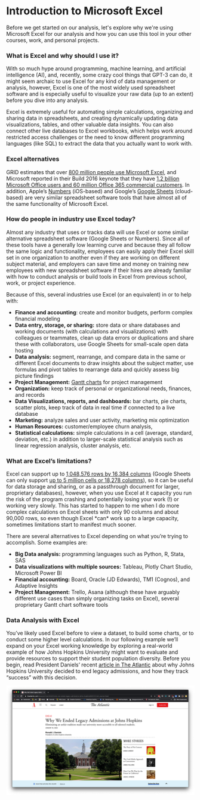 # Introduction to Microsoft Excel

Before we get started on our analysis, let's explore why we're using Microsoft Excel for our analysis and how you can use this tool in your other courses, work, and personal projects.

### **What is Excel and why should I use it?**

With so much hype around programming, machine learning, and artificial intelligence \(AI\), and, recently, some crazy cool things that GPT-3 can do, it might seem archaic to use Excel for any kind of data management or analysis, however, Excel is one of the most widely used spreadsheet software and is especially useful to visualize your raw data \(up to an extent\) before you dive into any analysis.

Excel is extremely useful for automating simple calculations, organizing and sharing data in spreadsheets, and creating dynamically updating data visualizations, tables, and other valuable data insights. You can also connect other live databases to Excel workbooks, which helps work around restricted access challenges or the need to know different programming languages \(like SQL\) to extract the data that you actually want to work with.

### Excel alternatives

GRID estimates that over [800 million people use Microsoft Excel](https://medium.com/grid-spreadsheets-run-the-world/excel-vs-google-sheets-usage-nature-and-numbers-9dfa5d1cadbd), and Microsoft reported in their Build 2016 keynote that they have [1.2 billion Microsoft Office users and 60 million Office 365 commercial customers](https://www.windowscentral.com/there-are-now-12-billion-office-users-60-million-office-365-commercial-customers). In addition, Apple’s [Numbers](https://www.apple.com/numbers/) \(iOS-based\) and Google’s [Google Sheets](https://www.google.com/sheets/about/) \(cloud-based\) are very similar spreadsheet software tools that have almost all of the same functionality of Microsoft Excel. 

### How do people in industry use Excel today?

Almost any industry that uses or tracks data will use Excel or some similar alternative spreadsheet software \(Google Sheets or Numbers\). Since all of these tools have a generally low learning curve and because they all follow the same logic and functionality, employees can easily apply their Excel skill set in one organization to another even if they are working on different subject material, and employers can save time and money on training new employees with new spreadsheet software if their hires are already familiar with how to conduct analysis or build tools in Excel from previous school, work, or project experience. 

Because of this, several industries use Excel \(or an equivalent\) in or to help with:

* **Finance and accounting**: create and monitor budgets, perform complex financial modeling
* **Data entry, storage, or sharing:** store data or share databases and working documents \(with calculations and visualizations\) with colleagues or teammates, clean up data errors or duplications and share these with collaborators, use Google Sheets for small-scale open data hosting 
* **Data analysis:** segment, rearrange, and compare data in the same or different Excel documents to draw insights about the subject matter, use formulas and pivot tables to rearrange data and quickly assess big picture findings
* **Project Management:** [Gantt charts](https://www.gantt.com/) for project management
* **Organization:** keep track of personal or organizational needs, finances, and records
* **Data Visualizations, reports, and dashboards:** bar charts, pie charts, scatter plots, keep track of data in real time if connected to a live database
* **Marketing:** analyze sales and user activity, marketing mix optimization
* **Human Resources:** customer/employee churn analysis, 
* **Statistical calculations:** simple calculations in a cell \(average, standard, deviation, etc.\) in addition to larger-scale statistical analysis such as linear regression analysis, cluster analysis, etc.

### What are Excel’s limitations?

Excel can support up to [1,048,576 rows by 16,384 columns](https://support.microsoft.com/en-us/office/excel-specifications-and-limits-1672b34d-7043-467e-8e27-269d656771c3) \(Google Sheets can only support [up to 5 million cells or 18,278 columns](https://support.google.com/drive/answer/37603)\), so it can be useful for data storage and sharing, or as a passthrough document for larger, proprietary databases\), however, when you use Excel at it capacity you run the risk of the program crashing and potentially losing your work \(!\) or working very slowly. This has started to happen to me when I do more complex calculations on Excel sheets with only 90 columns and about 90,000 rows, so even though Excel \*can\* work up to a large capacity, sometimes limitations start to manifest much sooner. 

There are several alternatives to Excel depending on what you’re trying to accomplish. Some examples are: 

* **Big Data analysis:** programming languages such as Python, R, Stata, SAS
* **Data visualizations with multiple sources:** Tableau, Plotly Chart Studio, Microsoft Power BI
* **Financial accounting:** Board, Oracle \(JD Edwards\), TM1 \(Cognos\), and Adaptive Insights
* **Project Management:** Trello, Asana \(although these have arguably different use cases than simply organizing tasks on Excel\), several proprietary Gantt chart software tools

### Data Analysis with Excel

You’ve likely used Excel before to view a dataset, to build some charts, or to conduct some higher level calculations. In our following example we’ll expand on your Excel working knowledge by exploring a real-world example of how Johns Hopkins University might want to evaluate and provide resources to support their student population diversity. Before you begin, read President Daniels’ recent [article in The Atlantic](https://www.theatlantic.com/ideas/archive/2020/01/why-we-ended-legacy-admissions-johns-hopkins/605131/?utm_source=feed) about why Johns Hopkins University decided to end legacy admissions, and how they track “success” with this decision.

![](.gitbook/assets/screen-shot-2020-08-24-at-5.10.16-am.png)

